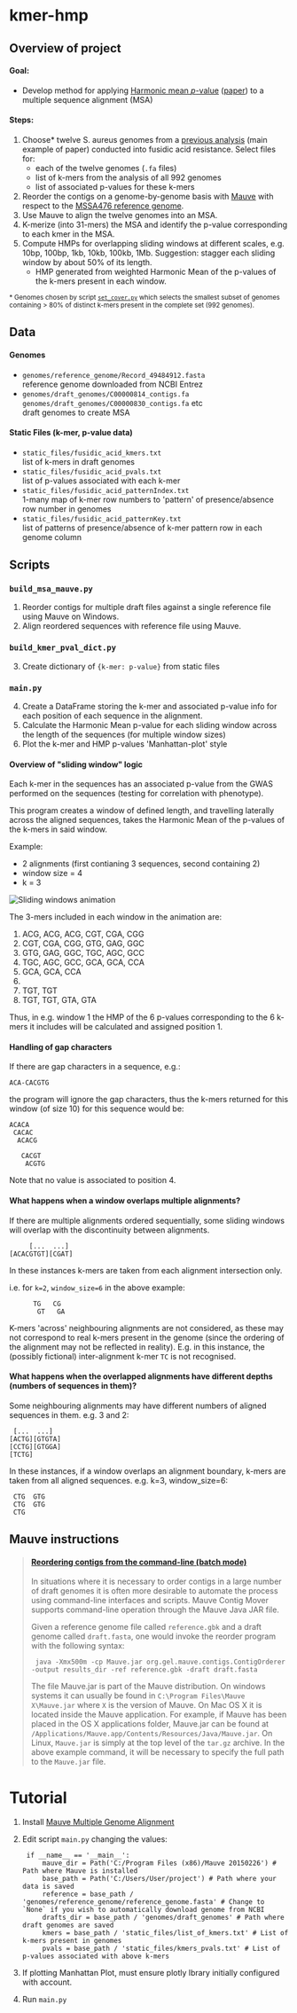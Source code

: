 # kmer-hmp

## Overview of project

#### Goal:

- Develop method for applying [Harmonic mean *p*-value](https://en.wikipedia.org/wiki/Harmonic_mean_p-value) ([paper](https://www.pnas.org/content/116/4/1195)) to a multiple sequence alignment (MSA)

#### Steps:

1. Choose* twelve S. aureus genomes from a [previous analysis](http://sro.sussex.ac.uk/id/eprint/63252/1/Earle%20SG%202016.pdf) (main example of paper) conducted into fusidic acid resistance. Select files for:
    - each of the twelve genomes (`.fa` files)
    - list of k-mers from the analysis of all 992 genomes
    - list of associated p-values for these k-mers
2. Reorder the contigs on a genome-by-genome basis with [Mauve](http://darlinglab.org/mauve/mauve.html) with respect to the [MSSA476 reference genome](https://www.ncbi.nlm.nih.gov/nuccore/BX571857.1).
3. Use Mauve to align the twelve genomes into an MSA.
4. K-merize (into 31-mers) the MSA and identify the p-value corresponding to each kmer in the MSA.
5. Compute HMPs for overlapping sliding windows at different scales, e.g. 10bp, 100bp, 1kb, 10kb, 100kb, 1Mb. Suggestion: stagger each sliding window by about 50% of its length.
    - HMP generated from weighted Harmonic Mean of the p-values of the k-mers present in each window.

<sup>\* Genomes chosen by script [`set_cover.py`](https://github.com/ja-ox/kmer-hmp/tree/master/set-cover) which selects the smallest subset of genomes containing > 80% of distinct k-mers present in the complete set (992 genomes).</sup>

## Data

#### Genomes
- `genomes/reference_genome/Record_49484912.fasta`    
reference genome downloaded from NCBI Entrez
- `genomes/draft_genomes/C00000814_contigs.fa`    
  `genomes/draft_genomes/C00000830_contigs.fa` etc   
draft genomes to create MSA

#### Static Files (k-mer, p-value data)
- `static_files/fusidic_acid_kmers.txt`  
list of k-mers in draft genomes
- `static_files/fusidic_acid_pvals.txt`  
list of p-values associated with each k-mer
- `static_files/fusidic_acid_patternIndex.txt`  
1-many map of k-mer row numbers to 'pattern' of presence/absence row number in genomes
- `static_files/fusidic_acid_patternKey.txt`  
list of patterns of presence/absence of k-mer pattern row in each genome column

## Scripts

### `build_msa_mauve.py`

1. Reorder contigs for multiple draft files against a single reference file using Mauve on Windows.
2. Align reordered sequences with reference file using Mauve.

### `build_kmer_pval_dict.py`

3. Create dictionary of `{k-mer: p-value}` from static files

### `main.py`

4. Create a DataFrame storing the k-mer and associated p-value info for each position of each sequence in the alignment.
5. Calculate the Harmonic Mean p-value for each sliding window across the length of the sequences (for multiple window sizes)
6. Plot the k-mer and HMP p-values 'Manhattan-plot' style

#### Overview of "sliding window" logic

Each k-mer in the sequences has an associated p-value from the GWAS performed on the sequences (testing for correlation with phenotype).

This program creates a window of defined length, and travelling laterally across the aligned sequences, takes the Harmonic Mean of the p-values of the k-mers in said window.

Example:
- 2 alignments (first contianing 3 sequences, second containing 2)
- window size = 4
- k = 3

![Sliding windows animation](https://github.com/ja-ox/kmer-hmp/blob/master/images/sliding_windows_animation.gif)

The 3-mers included in each window in the animation are:

1. ACG, ACG, ACG, CGT, CGA, CGG
2. CGT, CGA, CGG, GTG, GAG, GGC
3. GTG, GAG, GGC, TGC, AGC, GCC
4. TGC, AGC, GCC, GCA, GCA, CCA
5. GCA, GCA, CCA
6.
7. TGT, TGT
8. TGT, TGT, GTA, GTA

Thus, in e.g. window 1 the HMP of the 6 p-values corresponding to the 6 k-mers it includes will be calculated and assigned position 1.
    
#### Handling of gap characters 
    
If there are gap characters in a sequence, e.g.:

    ACA-CACGTG

the program will ignore the gap characters, thus the k-mers returned for this window (of size 10) for this sequence would be:

    ACACA
     CACAC
      ACACG
      
       CACGT
        ACGTG

Note that no value is associated to position 4.

#### What happens when a window overlaps multiple alignments?

If there are multiple alignments ordered sequentially, some sliding windows will overlap with the discontinuity between alignments.

         [...  ...]
    [ACACGTGT][CGAT]

In these instances k-mers are taken from each alignment intersection only.

i.e. for `k=2`, `window_size=6` in the above example:

          TG   CG
           GT   GA

K-mers 'across' neighbouring alignments are not considered, as these may not correspond to real k-mers present in the genome (since the ordering of the alignment may not be reflected in reality). E.g. in this instance, the (possibly fictional) inter-alignment k-mer `TC` is not recognised.

#### What happens when the overlapped alignments have different depths (numbers of sequences in them)?
    
Some neighbouring alignments may have different numbers of aligned sequences in them. e.g. 3 and 2:

     [...  ...]
    [ACTG][GTGTA]
    [CCTG][GTGGA]
    [TCTG]

In these instances, if a window overlaps an alignment boundary, k-mers are taken from all aligned sequences. e.g. k=3, window_size=6:

     CTG  GTG
     CTG  GTG
     CTG


## Mauve instructions

>#### [Reordering contigs from the command-line (batch mode)](http://darlinglab.org/mauve/user-guide/reordering.html) 
>In situations where it is necessary to order contigs in a large number of draft genomes it is often more desirable to automate the process using command-line interfaces and scripts. Mauve Contig Mover supports command-line operation through the Mauve Java JAR file.
>
>Given a reference genome file called `reference.gbk` and a draft genome called `draft.fasta`, one would invoke the reorder program with the following syntax:
>
>      java -Xmx500m -cp Mauve.jar org.gel.mauve.contigs.ContigOrderer -output results_dir -ref reference.gbk -draft draft.fasta
>
>The file Mauve.jar is part of the Mauve distribution. On windows systems it can usually be found in `C:\Program Files\Mauve X\Mauve.jar` where `X` is the version of Mauve. On Mac OS X it is located inside the Mauve application. For example, if Mauve has been placed in the OS X applications folder, Mauve.jar can be found at `/Applications/Mauve.app/Contents/Resources/Java/Mauve.jar`. 
>On Linux, `Mauve.jar` is simply at the top level of the `tar.gz` archive. In the above example command, it will be necessary to specify the full path to the `Mauve.jar` file.

# Tutorial

1. Install [Mauve Multiple Genome Alignment](http://darlinglab.org/mauve/mauve.html)
2. Edit script `main.py` changing the values:

        if __name__ == '__main__':
            mauve_dir = Path('C:/Program Files (x86)/Mauve 20150226') # Path where Mauve is installed
            base_path = Path('C:/Users/User/project') # Path where your data is saved
            reference = base_path / 'genomes/reference_genome/reference_genome.fasta' # Change to `None` if you wish to automatically download genome from NCBI
            drafts_dir = base_path / 'genomes/draft_genomes' # Path where draft genomes are saved
            kmers = base_path / 'static_files/list_of_kmers.txt' # List of k-mers present in genomes
            pvals = base_path / 'static_files/kmers_pvals.txt' # List of p-values associated with above k-mers

3. If plotting Manhattan Plot, must ensure plotly lbrary initially configured with account.
4. Run `main.py`
